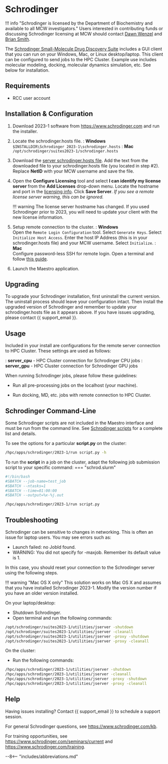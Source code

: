 # Schrodinger

!!! info "Schrodinger is licensed by the Department of Biochemistry and available to all MCW investigators."
    Users interested in contributing funds or discussing Schrodinger licensing at MCW should contact [Dawn Wenzel](mailto://dwenzel@mcw.edu) and [Brian Smith](mailto:brismith@mcw.edu).

The [Schrodinger Small-Molecule Drug Discovery Suite](https://www.schrodinger.com/suites/small-molecule-drug-discovery-suite) includes a GUI client that you can run on your Windows, Mac, or Linux desktop/laptop. This client can be configured to send jobs to the HPC Cluster. Example use includes molecular modeling, docking, molecular dynamics simulation, etc. See below for installation.

## Requirements

* RCC user account

## Installation & Configuration

1. Download 2023-1 software from <https://www.schrodinger.com> and run the installer.
2. Locate the schrodinger.hosts file.
: **Windows**  
    `$INSTALLDIR\Schrodinger 2023-1\schrodinger.hosts`
: **Mac**  
    `/opt/schrodinger/suites2023-1/schrodinger.hosts`

3. Download the [server schrodinger.hosts file](https://mcw.box.com/s/zz6t4al7q31vz9ywaquuy0arhjc2n06j). Add the text from the downloaded file to your schrodinger.hosts file (you located in step #2). Replace **NetID** with your MCW username and save the file.

4. Open the **Configure Licensing** tool and select **I can identify my license server** from the **Add Licenses** drop-down menu. Locate the hostname and port in the [licensing info](https://mcw.box.com/s/9wlkkv0x1ca8odhkyxcuvw2mdwngo32t). Click **Save Server**. *If you see a remote license server warning, this can be ignored.*

    !!! warning
        The license server hostname has changed. If you used Schrodinger prior to 2023, you will need to update your client with the new license information.

5. Setup remote connection to the cluster.
: **Windows**  
    Open the `Remote Login Configuration` tool. Select `Generate Keys`. Select `Initialize Host Access`. Enter the host IP Address (this is in your schrodinger.hosts file) and your MCW username. Select `Initialize`.
: **Mac**  
    Configure password-less SSH for remote login. Open a terminal and follow [this guide](http://www.linuxproblem.org/art_9.html).

6. Launch the Maestro application.

## Upgrading

To upgrade your Schrodinger installation, first uninstall the current version. The uninstall process should leave your configuration intact. Then install the upgraded version of Schrodinger and remember to update your schrodinger.hosts file as it appears above. If you have issues upgrading, please contact {{ support_email }}.

## Usage

Included in your install are configurations for the remote server connection to HPC Cluster. These settings are used as follows:

: **server_cpu** - HPC Cluster connection for Schrodinger CPU jobs
: **server_gpu** - HPC Cluster connection for Schrodinger GPU jobs

When running Schrodinger jobs, please follow these guidelines:

* Run all pre-processing jobs on the localhost (your machine).

* Run docking, MD, etc. jobs with remote connection to HPC Cluster.

## Schrodinger Command-Line

Some Schrodinger scripts are not included in the Maestro interface and must be run from the command line. See [Schrodinger scripts](https://www.schrodinger.com/scriptcenter) for a complete list and details.

To see the options for a particular **script.py** on the cluster:

```bash
/hpc/apps/schrodinger/2023-1/run script.py -h
```

To run the **script** in a job on the cluster, adapt the following job submission script to your specific command:
=== "schrod.slurm"

```bash
#!/bin/bash
#SBATCH --job-name=test_job
#SBATCH --ntasks=1
#SBATCH --time=01:00:00
#SBATCH --output=%x-%j.out

/hpc/apps/schrodinger/2023-1/run script.py
```

## Troubleshooting

Schrodinger can be sensitive to changes in networking. This is often an issue for laptop users. You may see errors such as:

* Launch failed: no JobId found.
* WARNING: You did not specify for -maxjob. Remember its default value is 1.

In this case, you should reset your connection to the Schrodinger server using the following steps.

!!! warning "Mac OS X only"
    This solution works on Mac OS X and assumes that you have installed Schrodinger 2023-1. Modify the version number if you have an older version installed.

On your laptop/desktop:

* Shutdown Schrodinger.
* Open terminal and run the following commands:

```bash
/opt/schrodinger/suites2023-1/utilities/jserver -shutdown
/opt/schrodinger/suites2023-1/utilities/jserver -cleanall
/opt/schrodinger/suites2023-1/utilities/jserver -proxy -shutdown
/opt/schrodinger/suites2023-1/utilities/jserver -proxy -cleanall
```

On the cluster:

* Run the following commands:

```bash
/hpc/apps/schrodinger/2023-1/utilities/jserver -shutdown
/hpc/apps/schrodinger/2023-1/utilities/jserver -cleanall
/hpc/apps/schrodinger/2023-1/utilities/jserver -proxy -shutdown
/hpc/apps/schrodinger/2023-1/utilities/jserver -proxy -cleanall
```

## Help

Having issues installing? Contact {{ support_email }} to schedule a support session.

For general Schrodinger questions, see <https://www.schrodinger.com/kb>.

For training opportunities, see <https://www.schrodinger.com/seminars/current> and <https://www.schrodinger.com/training>.

--8<-- "includes/abbreviations.md"
